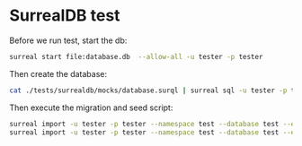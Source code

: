 # SurrealDB test

Before we run test, start the db:

```sh
surreal start file:database.db  --allow-all -u tester -p tester
```

Then create the database:

```sh
cat ./tests/surrealdb/mocks/database.surql | surreal sql -u tester -p tester
```

Then execute the migration and seed script:

```sh
surreal import -u tester -p tester --namespace test --database test --endpoint http://localhost:8000  ./tests/surrealdb/mocks/schema.surql
surreal import -u tester -p tester --namespace test --database test --endpoint http://localhost:8000  ./tests/surrealdb/mocks/data.surql
```